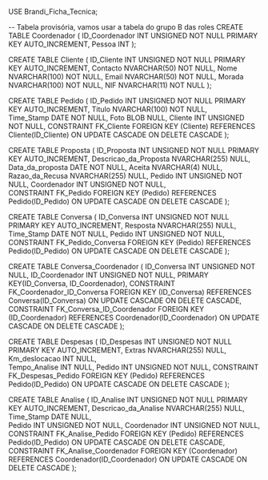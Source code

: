 USE Brandi_Ficha_Tecnica;

-- Tabela provisória, vamos usar a tabela do grupo B das roles
CREATE TABLE Coordenador (
ID_Coordenador INT UNSIGNED NOT NULL PRIMARY KEY AUTO_INCREMENT,
Pessoa INT
);

CREATE TABLE Cliente (
	ID_Cliente INT UNSIGNED NOT NULL PRIMARY KEY AUTO_INCREMENT,
	Contacto NVARCHAR(50) NOT NULL,
	Nome NVARCHAR(100) NOT NULL,
	Email NVARCHAR(50) NOT NULL,
	Morada NVARCHAR(100) NOT NULL,
	NIF NVARCHAR(11) NOT NULL
);

CREATE TABLE Pedido (
	ID_Pedido INT UNSIGNED NOT NULL PRIMARY KEY AUTO_INCREMENT,
    Titulo NVARCHAR(100) NOT NULL,  
	Time_Stamp DATE NOT NULL,
    Foto BLOB NULL,
	Cliente INT UNSIGNED NOT NULL,
	CONSTRAINT FK_Cliente FOREIGN KEY (Cliente) REFERENCES Cliente(ID_Cliente) ON UPDATE CASCADE ON DELETE CASCADE
);

CREATE TABLE Proposta (
	ID_Proposta INT UNSIGNED NOT NULL PRIMARY KEY AUTO_INCREMENT,
    Descricao_da_Proposta NVARCHAR(255) NULL,  
	Data_da_proposta DATE NOT NULL,
    Aceita NVARCHAR(4) NULL,
	Razao_da_Recusa NVARCHAR(255) NULL,
	Pedido INT UNSIGNED NOT NULL,
	Coordenador INT UNSIGNED NOT NULL,	
	CONSTRAINT FK_Pedido FOREIGN KEY (Pedido) REFERENCES Pedido(ID_Pedido) ON UPDATE CASCADE ON DELETE CASCADE
);

CREATE TABLE Conversa (
	ID_Conversa INT UNSIGNED NOT NULL PRIMARY KEY AUTO_INCREMENT,
    Resposta NVARCHAR(255) NULL,  
	Time_Stamp DATE NOT NULL,
	Pedido INT UNSIGNED NOT NULL,
	CONSTRAINT FK_Pedido_Conversa FOREIGN KEY (Pedido) REFERENCES Pedido(ID_Pedido) ON UPDATE CASCADE ON DELETE CASCADE
);

CREATE TABLE Conversa_Coordenador (
	ID_Conversa INT UNSIGNED NOT NULL,
    ID_Coordenador INT UNSIGNED NOT NULL,
    PRIMARY KEY(ID_Conversa, ID_Coordenador),
    CONSTRAINT FK_Coordenador_ID_Conversa FOREIGN KEY (ID_Conversa) REFERENCES Conversa(ID_Conversa) ON UPDATE CASCADE ON DELETE CASCADE,
    CONSTRAINT FK_Conversa_ID_Coordenador FOREIGN KEY (ID_Coordenador) REFERENCES Coordenador(ID_Coordenador) ON UPDATE CASCADE ON DELETE CASCADE
);

CREATE TABLE Despesas (
	ID_Despesas INT UNSIGNED NOT NULL PRIMARY KEY AUTO_INCREMENT,
    Extras NVARCHAR(255) NULL, 
	Km_deslocacao INT NULL, 	
	Tempo_Analise INT NULL,
	Pedido INT UNSIGNED NOT NULL,
	CONSTRAINT FK_Despesas_Pedido FOREIGN KEY (Pedido) REFERENCES Pedido(ID_Pedido) ON UPDATE CASCADE ON DELETE CASCADE
);

CREATE TABLE Analise (
	ID_Analise INT UNSIGNED NOT NULL PRIMARY KEY AUTO_INCREMENT,
    Descricao_da_Analise NVARCHAR(255) NULL, 
	Time_Stamp DATE NULL,	
	Pedido INT UNSIGNED NOT NULL,
	Coordenador INT UNSIGNED NOT NULL,
	CONSTRAINT FK_Analise_Pedido FOREIGN KEY (Pedido) REFERENCES Pedido(ID_Pedido) ON UPDATE CASCADE ON DELETE CASCADE,
	CONSTRAINT FK_Analise_Coordenador FOREIGN KEY (Coordenador) REFERENCES Coordenador(ID_Coordenador) ON UPDATE CASCADE ON DELETE CASCADE
);
